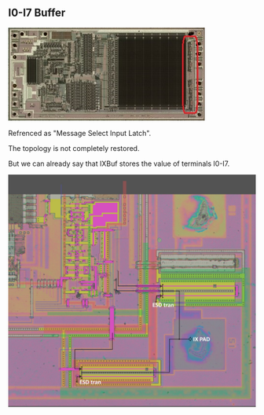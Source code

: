 ## I0-I7 Buffer

![locator_IXBuf](imgstore/locator_IXBuf.jpg)

Refrenced as "Message Select Input Latch".

The topology is not completely restored.

But we can already say that IXBuf stores the value of terminals I0-I7.

![IXBuf](imgstore/IXBuf.jpg)
